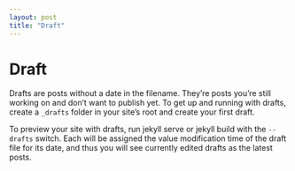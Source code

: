 ```yaml
---
layout: post
title: "Draft"
---
```

# Draft

Drafts are posts without a date in the filename. They’re posts you’re still working on and don’t want to publish yet. To get up and running with drafts, create a `_drafts` folder in your site’s root and create your first draft.

To preview your site with drafts, run jekyll serve or jekyll build with the `--drafts` switch. Each will be assigned the value modification time of the draft file for its date, and thus you will see currently edited drafts as the latest posts.
